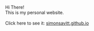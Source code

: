 Hi There!\
This is my personal website.\
\
Click here to see it:
[simonsavitt.github.io](simonsavitt.github.io)
